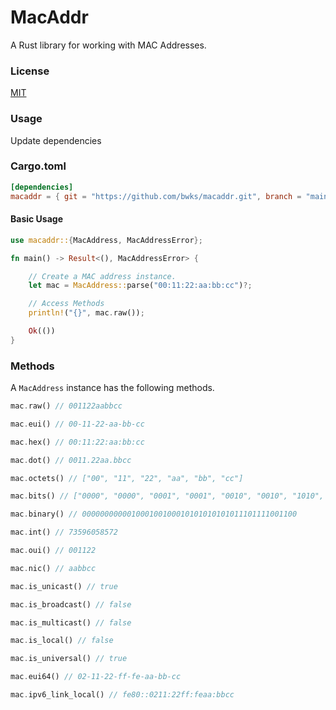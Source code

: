 # MacAddr

A Rust library for working with MAC Addresses.

### License 
[MIT](LICENSE)

### Usage
Update dependencies
### Cargo.toml
```toml
[dependencies]
macaddr = { git = "https://github.com/bwks/macaddr.git", branch = "main" }
```

#### Basic Usage
```rust
use macaddr::{MacAddress, MacAddressError};

fn main() -> Result<(), MacAddressError> {

    // Create a MAC address instance.
    let mac = MacAddress::parse("00:11:22:aa:bb:cc")?;

    // Access Methods
    println!("{}", mac.raw());

    Ok(())
}
```

### Methods
A `MacAddress` instance has the following methods.

```rust
mac.raw() // 001122aabbcc

mac.eui() // 00-11-22-aa-bb-cc

mac.hex() // 00:11:22:aa:bb:cc

mac.dot() // 0011.22aa.bbcc

mac.octets() // ["00", "11", "22", "aa", "bb", "cc"]

mac.bits() // ["0000", "0000", "0001", "0001", "0010", "0010", "1010", "1010", "1011", "1011", "1100", "1100"]

mac.binary() // 000000000001000100100010101010101011101111001100

mac.int() // 73596058572

mac.oui() // 001122

mac.nic() // aabbcc

mac.is_unicast() // true

mac.is_broadcast() // false

mac.is_multicast() // false

mac.is_local() // false

mac.is_universal() // true

mac.eui64() // 02-11-22-ff-fe-aa-bb-cc

mac.ipv6_link_local() // fe80::0211:22ff:feaa:bbcc
```